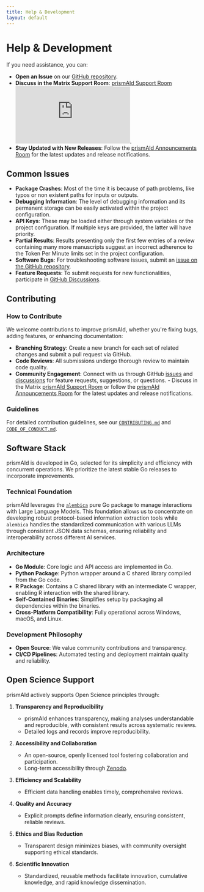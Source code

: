 ```yaml
---
title: Help & Development
layout: default
---
```


# Help & Development

If you need assistance, you can:
- **Open an Issue** on our [GitHub repository](https://github.com/open-and-sustainable/prismaid/issues).
- **Discuss in the Matrix Support Room**: [prismAId Support Room](https://matrix.to/#/#prismAId-support:matrix.org) ![Matrix](https://img.shields.io/matrix/prismAId-support%3Amatrix.org?server_fqdn=matrix.org&logo=appveyor).
- **Stay Updated with New Releases**: Follow the [prismAId Announcements Room](https://matrix.to/#/#prismAId-announcements:matrix.org) for the latest updates and release notifications.

## Common Issues
- **Package Crashes**: Most of the time it is because of path problems, like typos or non existent paths for inputs or outputs.
- **Debugging Information**: The level of debugging information and its permanent storage can be easily activated within the project configuration.
- **API Keys**: These may be loaded either through system variables or the project configuration. If multiple keys are provided, the latter will have priority.
- **Partial Results**: Results presenting only the first few entries of a review containing many more manuscripts suggest an incorrect adherence to the Token Per Minute limits set in the project configuration.
- **Software Bugs**: For troubleshooting software issues, submit an [issue on the GitHub repository](https://github.com/open-and-sustainable/prismaid/issues).
- **Feature Requests**: To submit requests for new functionalities, participate in [GitHub Discussions](https://github.com/open-and-sustainable/prismaid/discussions).


## Contributing

### How to Contribute
We welcome contributions to improve prismAId, whether you're fixing bugs, adding features, or enhancing documentation:
- **Branching Strategy**: Create a new branch for each set of related changes and submit a pull request via GitHub.
- **Code Reviews**: All submissions undergo thorough review to maintain code quality.
- **Community Engagement**: Connect with us through GitHub [issues](https://github.com/open-and-sustainable/prismaid/issues) and [discussions](https://github.com/open-and-sustainable/prismaid/discussions) for feature requests, suggestions, or questions. - Discuss in the Matrix [prismAId Support Room](https://matrix.to/#/#prismAId-support:matrix.org) or follow the [prismAId Announcements Room](https://matrix.to/#/#prismAId-announcements:matrix.org) for the latest updates and release notifications.

### Guidelines
For detailed contribution guidelines, see our [`CONTRIBUTING.md`](CONTRIBUTING.md) and [`CODE_OF_CONDUCT.md`](CODE_OF_CONDUCT.md).

## Software Stack

prismAId is developed in Go, selected for its simplicity and efficiency with concurrent operations. We prioritize the latest stable Go releases to incorporate improvements.

### Technical Foundation
prismAId leverages the [`alembica`](https://github.com/open-and-sustainable/alembica) pure Go package to manage interactions with Large Language Models. This foundation allows us to concentrate on developing robust protocol-based information extraction tools while `alembica` handles the standardized communication with various LLMs through consistent JSON data schemas, ensuring reliability and interoperability across different AI services.

### Architecture
- **Go Module**: Core logic and API access are implemented in Go.
- **Python Package**: Python wrapper around a C shared library compiled from the Go code.
- **R Package**: Contains a C shared library with an intermediate C wrapper, enabling R interaction with the shared library.
- **Self-Contained Binaries**: Simplifies setup by packaging all dependencies within the binaries.
- **Cross-Platform Compatibility**: Fully operational across Windows, macOS, and Linux.

### Development Philosophy
- **Open Source**: We value community contributions and transparency.
- **CI/CD Pipelines**: Automated testing and deployment maintain quality and reliability.

## Open Science Support
prismAId actively supports Open Science principles through:

1. **Transparency and Reproducibility**
   - prismAId enhances transparency, making analyses understandable and reproducible, with consistent results across systematic reviews.
   - Detailed logs and records improve reproducibility.

2. **Accessibility and Collaboration**
   - An open-source, openly licensed tool fostering collaboration and participation.
   - Long-term accessibility through [Zenodo](https://zenodo.org/doi/10.5281/zenodo.11210796).

3. **Efficiency and Scalability**
   - Efficient data handling enables timely, comprehensive reviews.

4. **Quality and Accuracy**
   - Explicit prompts define information clearly, ensuring consistent, reliable reviews.

5. **Ethics and Bias Reduction**
   - Transparent design minimizes biases, with community oversight supporting ethical standards.

6. **Scientific Innovation**
   - Standardized, reusable methods facilitate innovation, cumulative knowledge, and rapid knowledge dissemination.


<div id="wcb" class="carbonbadge"></div>
<script src="https://unpkg.com/website-carbon-badges@1.1.3/b.min.js" defer></script>
